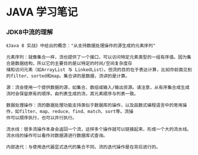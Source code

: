 JAVA 学习笔记
=============

### JDK8中流的理解
    《Java 8 实战》中给出的概念："从支持数据处理操作的源生成的元素序列"
    
    元素序列：就像集合一样，流也提供了一个接口，可以访问特定元素类型的一组有序值。因为集合是数据结构，所以它的主要目的是以特定的时间/空间复杂度存
    储和访问元素（如ArrayList 与 LinkedList）。但流的目的在于表达计算，比如你前面见到的filter、sorted和map。集合讲的是数据，流讲的是计算。
    
    源：流会使用一个提供数据的源，如集合、数组或输入/输出资源。请注意，从有序集合成生成流时会保留原有的顺序。由列表生成的流，其元素顺序与列表一致。
    
    数据处理操作：流的数据处理功能支持类似于数据库的操作，以及函数式编程语言中的常用操作，如filter、map、reduce、find、match、sort等。流操
    作可以顺序执行，也可以并行执行。
    
    流水线：很多流操作本身会返回一个流，这样多个操作就可以链接起来，形成一个大的流水线。流水线的操作可以看作对数据源进行数据库式查询。
    
    内部迭代：与使用迭代器显式迭代的集合不同，流的迭代操作是在背后进行的。
    
    